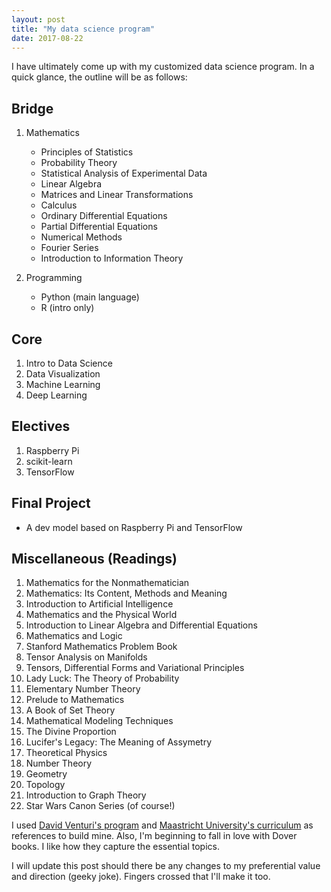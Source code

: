 ```yaml
---
layout: post
title: "My data science program"
date: 2017-08-22
---
```

I have ultimately come up with my customized data science program. In a quick glance, the outline will be as follows: 

## Bridge
1. Mathematics
	- Principles of Statistics
	- Probability Theory
	- Statistical Analysis of Experimental Data
	- Linear Algebra
	- Matrices and Linear Transformations
	- Calculus
	- Ordinary Differential Equations
	- Partial Differential Equations
	- Numerical Methods
	- Fourier Series
	- Introduction to Information Theory

2. Programming
	- Python (main language)
	- R (intro only)

## Core
1. Intro to Data Science
2. Data Visualization
3. Machine Learning
4. Deep Learning

## Electives
1. Raspberry Pi
2. scikit-learn
3. TensorFlow

## Final Project
* A dev model based on Raspberry Pi and TensorFlow

## Miscellaneous (Readings)
1. Mathematics for the Nonmathematician
2. Mathematics: Its Content, Methods and Meaning
3. Introduction to Artificial Intelligence
4. Mathematics and the Physical World
5. Introduction to Linear Algebra and Differential Equations
6. Mathematics and Logic
7. Stanford Mathematics Problem Book
8. Tensor Analysis on Manifolds
9. Tensors, Differential Forms and Variational Principles
10. Lady Luck: The Theory of Probability
11. Elementary Number Theory
12. Prelude to Mathematics
13. A Book of Set Theory
14. Mathematical Modeling Techniques
15. The Divine Proportion
16. Lucifer's Legacy: The Meaning of Assymetry
17. Theoretical Physics
18. Number Theory
19. Geometry
20. Topology
21. Introduction to Graph Theory
22. Star Wars Canon Series (of course!)

I used [David Venturi's program](https://medium.com/@davidventuri/i-dropped-out-of-school-to-create-my-own-data-science-master-s-here-s-my-curriculum-1b400dcee412) and [Maastricht University's curriculum](https://www.maastrichtuniversity.nl/education/partner-program-master/master-data-science-decision-making) as references to build mine. Also, I'm beginning to fall in love with Dover books. I like how they capture the essential topics.

I will update this post should there be any changes to my preferential value and direction (geeky joke). Fingers crossed that I'll make it too.

